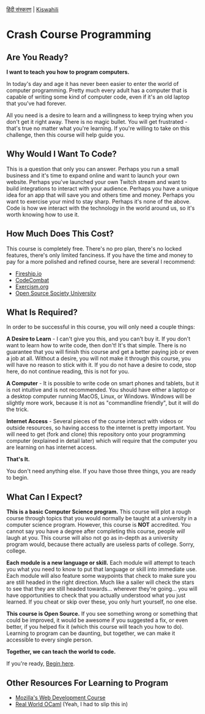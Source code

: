 [हिंदी संस्करण](README.hi.md) | [Kiswahili](README.sw.md)

# Crash Course Programming

## Are You Ready?

**I want to teach you how to program computers.**

In today's day and age it has never been easier to enter the world of computer programming. Pretty much every adult has a computer that is capable of writing some kind of computer code, even if it's an old laptop that you've had forever.

All you need is a desire to learn and a willingness to keep trying when you don't get it right away. There is no magic bullet. You will get frustrated - that's true no matter what you're learning. If you're willing to take on this challenge, then this course will help guide you.

## Why Would I Want To Code?

This is a question that only you can answer. Perhaps you run a small business and it's time to expand online and want to launch your own website. Perhaps you've launched your own Twitch stream and want to build integrations to interact with your audience. Perhaps you have a unique idea for an app that will save you and others time and money. Perhaps you want to exercise your mind to stay sharp. Perhaps it's none of the above. Code is how we interact with the technology in the world around us, so it's worth knowing how to use it.

## How Much Does This Cost?

This course is completely free. There's no pro plan, there's no locked features, there's only limited fanciness. If you have the time and money to pay for a more polished and refined course, here are several I recommend:
- [Fireship.io](https://fireship.io/)
- [CodeCombat](https://codecombat.com/)
- [Exercism.org](https://exercism.org/)
- [Open Source Society University](https://github.com/ossu/computer-science)

## What Is Required?

In order to be successful in this course, you will only need a couple things:

**A Desire to Learn** - I can't give you this, and you can't buy it. If you don't want to learn how to write code, then don't! It's that simple. There is no guarantee that you will finish this course and get a better paying job or even a job at all. Without a desire, you will not make it through this course, you will have no reason to stick with it. If you do not have a desire to code, stop here, do not continue reading, this is not for you.

**A Computer** - It is possible to write code on smart phones and tablets, but it is not intuitive and is not recommended. You should have either a laptop or a desktop computer running MacOS, Linux, or Windows. Windows will be slightly more work, because it is not as "commandline friendly", but it will do the trick.

**Internet Access** - Several pieces of the course interact with videos or outside resources, so having access to the internet is pretty important. You will need to get (fork and clone) this repository onto your programming computer (explained in detail later) which will require that the computer you are learning on has internet access.

**That's It.**

You don't need anything else. If you have those three things, you are ready to begin.

## What Can I Expect?

**This is a basic Computer Science program.** This course will plot a rough course through topics that you would normally be taught at a university in a computer science program. However, this course is **NOT** accredited. You cannot say you have a degree after completing this course, people _will_ laugh at you. This course will also not go as in-depth as a university program would, because there actually are useless parts of college. Sorry, college.

**Each module is a new language or skill.** Each module will attempt to teach you what you need to know to put that language or skill into immediate use. Each module will also feature some waypoints that check to make sure you are still headed in the right direction. Much like a sailer will check the stars to see that they are still headed towards... wherever they're going... you will have opportunities to check that you actually understood what you just learned. If you cheat or skip over these, you only hurt yourself, no one else.

**This course is Open Source.** If you see something wrong or something that could be improved, it would be awesome if you suggested a fix, or even better, if you helped fix it (which this course will teach you how to do). Learning to program can be daunting, but together, we can make it accessible to every single person.

**Together, we can teach the world to code.**

If you're ready, [Begin here](GETTING_STARTED.md).

## Other Resources For Learning to Program
- [Mozilla's Web Development Course](https://developer.mozilla.org/en-US/docs/Learn/HTML)
- [Real World OCaml](https://dev.realworldocaml.org/toc.html) (Yeah, I had to slip this in)
